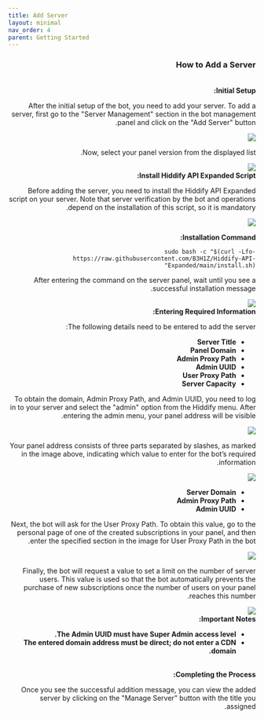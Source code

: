 ```yaml
---
title: Add Server
layout: minimal
nav_order: 4
parent: Getting Started
---
```


<head>
    <meta charset="utf-8">
    <link rel="stylesheet" href="https://b3h1z.github.io/HidyBot-Docs/assets/css/style.css">
</head>
<div dir="rtl">

<head>
    <meta charset="utf-8">
    <link rel="stylesheet" href="https://b3h1z.github.io/HidyBot-Docs/assets/css/style.css">
</head>
<div dir="rtl">
<h3>How to Add a Server</h3>
<br>
<b>Initial Setup:</b>
<p>After the initial setup of the bot, you need to add your server. To add a server, first go to the "Server Management" section in the bot management panel and click on the "Add Server" button.</p>
<img src="https://b3h1z.github.io/HidyBot-Docs/assets/images/add_server/add-server-1.png" class="centered">
<p>Now, select your panel version from the displayed list.</p>
<img src="https://b3h1z.github.io/HidyBot-Docs/assets/images/add_server/add-server-2.png" class="centered">
<br>
<b>Install Hiddify API Expanded Script:</b>
<p>Before adding the server, you need to install the Hiddify API Expanded script on your server. Note that server verification by the bot and operations depend on the installation of this script, so it is mandatory.</p>
<img src="https://b3h1z.github.io/HidyBot-Docs/assets/images/add_server/add-server-3.png" class="centered">
<p><b>Installation Command:</b></p>
<code>sudo bash -c "$(curl -Lfo- https://raw.githubusercontent.com/B3H1Z/Hiddify-API-Expanded/main/install.sh)"</code>
<br>
<p>After entering the command on the server panel, wait until you see a successful installation message.</p>
<img src="https://b3h1z.github.io/HidyBot-Docs/assets/images/add_server/add-server-7.png" class="centered">
<br>
<b>Entering Required Information:</b>
<p>The following details need to be entered to add the server:</p>
<ul>
    <li><strong>Server Title</strong></li>
    <li><strong>Panel Domain</strong></li>
    <li><strong>Admin Proxy Path</strong></li>
    <li><strong>Admin UUID</strong></li>
    <li><strong>User Proxy Path</strong></li>
    <li><strong>Server Capacity</strong></li>
</ul>
<p>To obtain the domain, Admin Proxy Path, and Admin UUID, you need to log in to your server and select the "admin" option from the Hiddify menu. After entering the admin menu, your panel address will be visible.</p>
<img src="https://b3h1z.github.io/HidyBot-Docs/assets/images/add_server/add-server-5.png" class="centered">
<p>Your panel address consists of three parts separated by slashes, as marked in the image above, indicating which value to enter for the bot’s required information.</p>
<img src="https://b3h1z.github.io/HidyBot-Docs/assets/images/add_server/add-server-6.png" class="centered">
<ul>
    <li><strong>Server Domain</strong></li>
    <li><strong>Admin Proxy Path</strong></li>
    <li><strong>Admin UUID</strong></li>
</ul>
<p>Next, the bot will ask for the User Proxy Path. To obtain this value, go to the personal page of one of the created subscriptions in your panel, and then enter the specified section in the image for User Proxy Path in the bot.</p>
<img src="https://b3h1z.github.io/HidyBot-Docs/assets/images/add_server/add-server-8.png" class="centered">
<p>Finally, the bot will request a value to set a limit on the number of server users. This value is used so that the bot automatically prevents the purchase of new subscriptions once the number of users on your panel reaches this number.</p>
<img src="https://b3h1z.github.io/HidyBot-Docs/assets/images/add_server/add-server-9.png" class="centered">
<br>
<b>Important Notes:</b>
<ul>
    <li><strong>The Admin UUID must have Super Admin access level.</strong></li>
    <li><strong>The entered domain address must be direct; do not enter a CDN domain.</strong></li>
</ul>
<br>
<b>Completing the Process:</b>
<p>Once you see the successful addition message, you can view the added server by clicking on the "Manage Server" button with the title you assigned.</p>
</div>